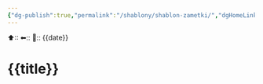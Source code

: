 ```yaml
---
{"dg-publish":true,"permalink":"/shablony/shablon-zametki/","dgHomeLink":true,"dgPassFrontmatter":false}
---
```



⬆::
⬅::
📅:: {{date}}

# {{title}}
